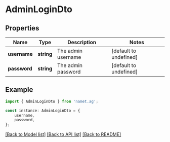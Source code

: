 # AdminLoginDto


## Properties

Name | Type | Description | Notes
------------ | ------------- | ------------- | -------------
**username** | **string** | The admin username | [default to undefined]
**password** | **string** | The admin password | [default to undefined]

## Example

```typescript
import { AdminLoginDto } from 'namet.ag';

const instance: AdminLoginDto = {
    username,
    password,
};
```

[[Back to Model list]](../README.md#documentation-for-models) [[Back to API list]](../README.md#documentation-for-api-endpoints) [[Back to README]](../README.md)
